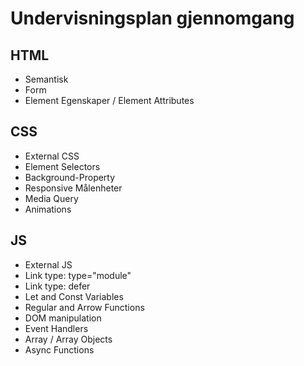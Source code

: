 # Undervisningsplan gjennomgang

## HTML
- Semantisk
- Form
- Element Egenskaper / Element Attributes

## CSS
- External CSS
- Element Selectors
- Background-Property
- Responsive Målenheter
- Media Query
- Animations

## JS
- External JS
- Link type: type="module"
- Link type: defer
- Let and Const Variables
- Regular and Arrow Functions
- DOM manipulation
- Event Handlers
- Array / Array Objects
- Async Functions
